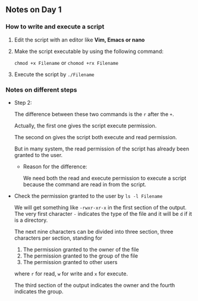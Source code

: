 ## Notes on Day 1

### How to write and execute a script

1. Edit the script with an editor like **Vim, Emacs or nano**

2. Make the script executable by using the following command:

   `chmod +x Filename` or `chomod +rx Filename`

3. Execute the script by `./Filename`
  

### Notes on different steps

- Step 2:

  The difference between these two commands is the `r` after the `+`.

  Actually, the first one gives the script execute permission.

  The second on gives the script both execute and read permission.

  But in many system, the read permission of the script has already been granted to the user.

  - Reason for the difference:

    We need both the read and execute permission to execute a script because the command are read in from the script.

- Check the permission granted to the user by `ls -l Filename`

  We will get something like `-rwxr-xr-x` in the first section of the output. The very first character `-` indicates the type of the file and it will be `d` if it is a directory.

  The next nine characters can be divided into three section, three characters per section, standing for 

  1. The permission granted to the owner of the file
  2. The permission granted to the group of the file
  3. The permission granted to other users

  where `r` for read, `w` for write  and `x` for execute.

  The third section of the output indicates the owner and the fourth indicates the group.

